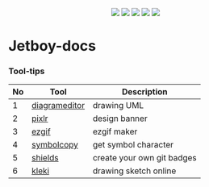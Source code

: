 <p align="center">
  <img src="https://img.shields.io/badge/-HTML5-E34F26?style=flat-square&logo=html5&logoColor=white"/>
  <img src="https://img.shields.io/badge/-CSS3-1572B6?style=flat-square&logo=css3"/>
  <img src="https://img.shields.io/badge/JavaScript-F7DF1E.svg?style=flat-square&logo=javascript&logoColor=white"/>
  <img src="https://img.shields.io/badge/MongoDB-4ea94b.svg?style=flat-square&logo=mongodb&logoColor=white"/>
  <img src="https://img.shields.io/badge/Python-14354C.svg?style=flat-square&logo=python&logoColor=white"/>
</p>

# Jetboy-docs

### Tool-tips

|No|Tool|Description|
|---|---|---|
|1|[diagrameditor](https://www.diagrameditor.com/)|drawing UML|
|2|[pixlr](https://pixlr.com/vn/x/)|design banner|
|3|[ezgif](https://ezgif.com/maker)|ezgif maker|
|4|[symbolcopy](https://www.symbolcopy.com/)|get symbol character|
|5|[shields](https://shields.io/)|create your own git badges|
|6|[kleki](https://kleki.com/)|drawing sketch online|